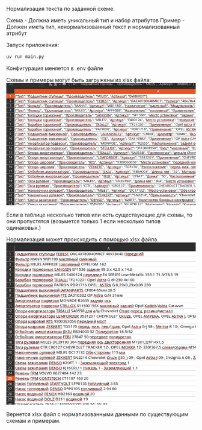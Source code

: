 Нормализация текста по заданной схеме.

Схема - Должна иметь уникальный тип и набор атрибутов
Пример - Должен иметь тип, ненормализованный текст и нормализованный атрибут

Запуск приложения: 
```bash
uv run main.py
```

Конфигурация меняется в .env файле

Схемы и примеры могут быть загружены из xlsx файла:
![Пример](images/normalized_example.png)

Если в таблице несколько типов или есть существующие для схемы, то они пропустятся (возьмется только 1 если несколько типов одинаковых.)

Нормализация может происходить с помощью xlsx файла.
![Пример](images/unnormalized_example.png)

Вернется xlsx файл с нормализованными данными по существующим схемам и примерам.
